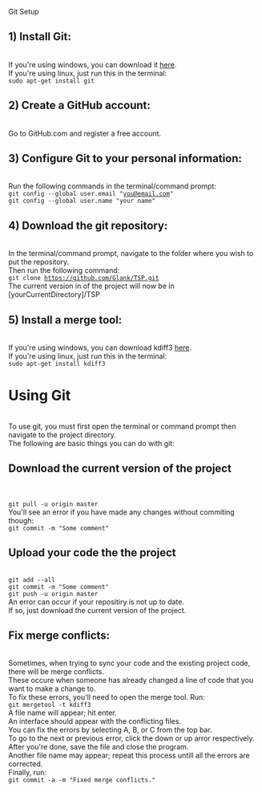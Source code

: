 </a>Git Setup</h1>

<p></p><p></p><h2>
<a name="1---install-git" class="anchor" href="#1---install-git"><span class="mini-icon mini-icon-link"></span></a>1)   Install Git:</h2>
<br>If you're using windows, you can download it <a href="http://git-scm.com/downloads">here</a>.
<br>If you're using linux, just run this in the terminal:
<br><code>sudo apt-get install git</code>
<p></p><h2>
<a name="2---create-a-github-account" class="anchor" href="#2---create-a-github-account"><span class="mini-icon mini-icon-link"></span></a>2)   Create a GitHub account:</h2>
<br>Go to <a>GitHub.com</a> and register a free account.
<p></p><h2>
<a name="3---configure-git-to-your-personal-information" class="anchor" href="#3---configure-git-to-your-personal-information"><span class="mini-icon mini-icon-link"></span></a>3)   Configure Git to your personal information:</h2>
<br>Run the following commands in the terminal/command prompt:
<br><code>git config --global user.email "<a href="mailto:you@email.com">you@email.com</a>"</code>
<br><code>git config --global user.name "your name"</code>
<p></p><h2>
<a name="4---download-the-git-repository" class="anchor" href="#4---download-the-git-repository"><span class="mini-icon mini-icon-link"></span></a>4)   Download the git repository:</h2>
<br>In the terminal/command prompt, navigate to the folder where you wish to put the repository.
<br>Then run the following command: 
<br><code>git clone <a href="https://github.com/Glank/TSP.git">https://github.com/Glank/TSP.git</a></code>
<br>The current version in of the project will now be in [yourCurrentDirectory]/TSP
<p></p><h2>
<a name="5---install-a-merge-tool" class="anchor" href="#5---install-a-merge-tool"><span class="mini-icon mini-icon-link"></span></a>5)   Install a merge tool:</h2>
<br>If you're using windows, you can download kdiff3 <a href="http://sourceforge.net/projects/kdiff3/files/kdiff3/0.9.97/">here</a>.
<br>If you're using linux, just run this in the terminal:
<br><code>sudo apt-get install kdiff3</code>

<p></p><p></p><h1>
<a name="using-git" class="anchor" href="#using-git"><span class="mini-icon mini-icon-link"></span></a>Using Git</h1>
<br>To use git, you must first open the terminal or command prompt then navigate to the project directory.
<br>The following are basic things you can do with git:

<p></p><p></p><h2>
<a name="download-the-current-version-of-the-project" class="anchor" href="#download-the-current-version-of-the-project"><span class="mini-icon mini-icon-link"></span></a>Download the current version of the project</h2><br><br><code>git pull -u origin master</code>
<br>You'll see an error if you have made any changes without commiting though:
<br><code>git commit -m "Some comment"</code>
<p></p><h2>
<a name="upload-your-code-the-the-project" class="anchor" href="#upload-your-code-the-the-project"><span class="mini-icon mini-icon-link"></span></a>Upload your code the the project</h2>
<br><code>git add --all</code>
<br><code>git commit -m "Some comment"</code>
<br><code>git push -u origin master</code>
<br>An error can occur if your repositiry is not up to date.
<br>If so, just download the current version of the project.
<p></p><h2>
<a name="fix-merge-conflicts" class="anchor" href="#fix-merge-conflicts"><span class="mini-icon mini-icon-link"></span></a>Fix merge conflicts:</h2>
<br>Sometimes, when trying to sync your code and the existing project code, there will be merge conflicts.
<br>These occure when someone has already changed a line of code that you want to make a change to.
<br>To fix these errors, you'll need to open the merge tool. Run:
<br><code>git mergetool -t kdiff3</code>
<br>A file name will appear; hit enter.
<br>An interface should appear with the conflicting files.
<br>You can fix the errors by selecting A, B, or C from the top bar.
<br>To go to the next or previous error, click the down or up arror respectively.
<br>After you're done, save the file and close the program.
<br>Another file name may appear; repeat this process untill all the errors are corrected.
<br>Finally, run:
<br><code>git commit -a -m "Fixed merge conflicts."</code>

